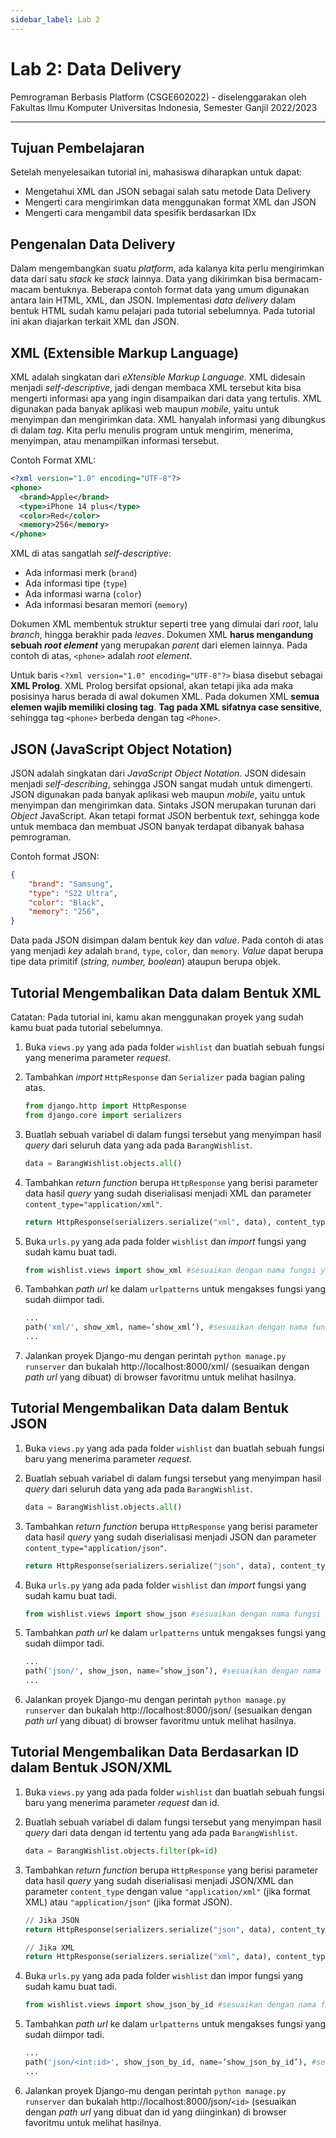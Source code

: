 ```yaml
---
sidebar_label: Lab 2
---
```


# Lab 2: Data Delivery

Pemrograman Berbasis Platform (CSGE602022) - diselenggarakan oleh Fakultas Ilmu Komputer Universitas Indonesia, Semester Ganjil 2022/2023

---

## Tujuan Pembelajaran​

Setelah menyelesaikan tutorial ini, mahasiswa diharapkan untuk dapat:
- Mengetahui XML dan JSON sebagai salah satu metode Data Delivery
- Mengerti cara mengirimkan data menggunakan format XML dan JSON
- Mengerti cara mengambil data spesifik berdasarkan IDx

## Pengenalan Data Delivery

Dalam mengembangkan suatu _platform_, ada kalanya kita perlu mengirimkan data dari satu _stack_ ke _stack_ lainnya. Data yang dikirimkan bisa bermacam-macam bentuknya. Beberapa contoh format data yang umum digunakan antara lain HTML, XML, dan JSON. Implementasi _data delivery_ dalam bentuk HTML sudah kamu pelajari pada tutorial sebelumnya. Pada tutorial ini akan diajarkan terkait XML dan JSON.

## XML (Extensible Markup Language)

XML adalah singkatan dari _eXtensible Markup Language_. XML didesain menjadi _self-descriptive_, jadi dengan membaca XML tersebut kita bisa mengerti informasi apa yang ingin disampaikan dari data yang tertulis. XML digunakan pada banyak aplikasi web maupun _mobile_, yaitu untuk menyimpan dan mengirimkan data. XML hanyalah informasi yang dibungkus di dalam _tag_. Kita perlu menulis program untuk mengirim, menerima, menyimpan, atau menampilkan informasi tersebut.

Contoh Format XML:

```xml
<?xml version="1.0" encoding="UTF-8"?>
<phone>
  <brand>Apple</brand>
  <type>iPhone 14 plus</type>
  <color>Red</color>
  <memory>256</memory>
</phone>
```

XML di atas sangatlah _self-descriptive_:
- Ada informasi merk (`brand`)
- Ada informasi tipe (`type`)
- Ada informasi warna (`color`)
- Ada informasi besaran memori (`memory`)

Dokumen XML membentuk struktur seperti tree yang dimulai dari _root_, lalu _branch_, hingga berakhir pada _leaves_. Dokumen XML **harus mengandung sebuah _root element_** yang merupakan _parent_ dari elemen lainnya. Pada contoh di atas, `<phone>` adalah _root element_.

Untuk baris `<?xml version="1.0" encoding="UTF-8"?>` biasa disebut sebagai **XML Prolog**. XML Prolog bersifat opsional, akan tetapi jika ada maka posisinya harus berada di awal dokumen XML. Pada dokumen XML **semua elemen wajib memiliki __closing tag__**. **Tag pada XML sifatnya __case sensitive__**, sehingga tag `<phone>` berbeda dengan tag `<Phone>`.

## JSON (JavaScript Object Notation)

JSON adalah singkatan dari _JavaScript Object Notation_. JSON didesain menjadi _self-describing_, sehingga JSON sangat mudah untuk dimengerti. JSON digunakan pada banyak aplikasi web maupun _mobile_, yaitu untuk menyimpan dan mengirimkan data. Sintaks JSON merupakan turunan dari _Object_ JavaScript. Akan tetapi format JSON berbentuk _text_, sehingga kode untuk membaca dan membuat JSON banyak terdapat dibanyak bahasa pemrograman.

Contoh format JSON:

```json
{
    "brand": "Samsung",
    "type": "S22 Ultra",
    "color": "Black",
    "memory": "256",
}
```

Data pada JSON disimpan dalam bentuk _key_ dan _value_. Pada contoh di atas yang menjadi _key_ adalah `brand`, `type`, `color`, dan `memory`. _Value_ dapat berupa tipe data primitif (_string, number, boolean_) ataupun berupa objek.

## Tutorial Mengembalikan Data dalam Bentuk XML

Catatan: Pada tutorial ini, kamu akan menggunakan proyek yang sudah kamu buat pada tutorial sebelumnya.

1. Buka `views.py` yang ada pada folder `wishlist` dan buatlah sebuah fungsi yang menerima parameter _request_.

2. Tambahkan _import_ `HttpResponse` dan `Serializer` pada bagian paling atas.

    ```python
    from django.http import HttpResponse
    from django.core import serializers
    ```

3. Buatlah sebuah variabel di dalam fungsi tersebut yang menyimpan hasil _query_ dari seluruh data yang ada pada `BarangWishlist`.

    ```python
    data = BarangWishlist.objects.all()
    ```

4. Tambahkan _return function_ berupa `HttpResponse` yang berisi parameter data hasil _query_ yang sudah diserialisasi menjadi XML dan parameter `content_type="application/xml"`.

    ```python
    return HttpResponse(serializers.serialize("xml", data), content_type="application/xml")
    ```

5. Buka `urls.py` yang ada pada folder `wishlist` dan _import_ fungsi yang sudah kamu buat tadi.

    ```python
    from wishlist.views import show_xml #sesuaikan dengan nama fungsi yang dibuat
    ```

6. Tambahkan _path url_ ke dalam `urlpatterns` untuk mengakses fungsi yang sudah diimpor tadi.

    ```python
    ...
    path('xml/', show_xml, name=’show_xml’), #sesuaikan dengan nama fungsi yang dibuat
    ...
    ```

7. Jalankan proyek Django-mu dengan perintah `python manage.py runserver` dan bukalah http://localhost:8000/xml/ (sesuaikan dengan _path url_ yang dibuat) di browser favoritmu untuk melihat hasilnya.

## Tutorial Mengembalikan Data dalam Bentuk JSON

1. Buka `views.py` yang ada pada folder `wishlist` dan buatlah sebuah fungsi baru yang menerima parameter _request_.

2. Buatlah sebuah variabel di dalam fungsi tersebut yang menyimpan hasil _query_ dari seluruh data yang ada pada `BarangWishlist`.

    ```python
    data = BarangWishlist.objects.all()
    ```

3. Tambahkan _return function_ berupa `HttpResponse` yang berisi parameter data hasil _query_ yang sudah diserialisasi menjadi JSON dan parameter `content_type="application/json"`.

    ```python
    return HttpResponse(serializers.serialize("json", data), content_type="application/json")
    ```

4. Buka `urls.py` yang ada pada folder `wishlist` dan _import_ fungsi yang sudah kamu buat tadi.

    ```python
    from wishlist.views import show_json #sesuaikan dengan nama fungsi yang dibuat
    ```

5. Tambahkan _path url_ ke dalam `urlpatterns` untuk mengakses fungsi yang sudah diimpor tadi.

    ```python
    ...
    path('json/', show_json, name=’show_json’), #sesuaikan dengan nama fungsi yang dibuat
    ...
    ```

6. Jalankan proyek Django-mu dengan perintah `python manage.py runserver` dan bukalah http://localhost:8000/json/ (sesuaikan dengan _path url_ yang dibuat) di browser favoritmu untuk melihat hasilnya.

## Tutorial Mengembalikan Data Berdasarkan ID dalam Bentuk JSON/XML

1. Buka `views.py` yang ada pada folder `wishlist` dan buatlah sebuah fungsi baru yang menerima parameter _request_ dan id.

2. Buatlah sebuah variabel di dalam fungsi tersebut yang menyimpan hasil _query_ dari data dengan id tertentu yang ada pada `BarangWishlist`.

    ```python
    data = BarangWishlist.objects.filter(pk=id)
    ```

3. Tambahkan _return function_ berupa `HttpResponse` yang berisi parameter data hasil _query_ yang sudah diserialisasi menjadi JSON/XML dan parameter `content_type` dengan value `"application/xml"` (jika format XML) atau `"application/json"` (jika format JSON).

    ```python
    // Jika JSON
    return HttpResponse(serializers.serialize("json", data), content_type="application/json")

    // Jika XML
    return HttpResponse(serializers.serialize("xml", data), content_type="application/xml")
    ```

4. Buka `urls.py` yang ada pada folder `wishlist` dan impor fungsi yang sudah kamu buat tadi.

    ```python
    from wishlist.views import show_json_by_id #sesuaikan dengan nama fungsi yang dibuat
    ```

5. Tambahkan _path url_ ke dalam `urlpatterns` untuk mengakses fungsi yang sudah diimpor tadi.

    ```python
    ...
    path('json/<int:id>', show_json_by_id, name=’show_json_by_id’), #sesuaikan dengan nama fungsi yang dibuat
    ...
    ```

6. Jalankan proyek Django-mu dengan perintah `python manage.py runserver` dan bukalah http://localhost:8000/json/`<id>` (sesuaikan dengan _path url_ yang dibuat dan id yang diinginkan) di browser favoritmu untuk melihat hasilnya.
